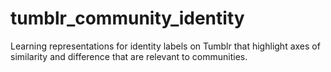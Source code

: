 # tumblr_community_identity
Learning representations for identity labels on Tumblr that highlight axes of similarity and difference that are relevant to communities.
